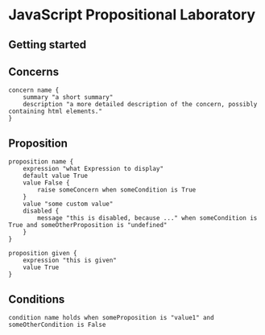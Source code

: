 # JavaScript Propositional Laboratory

## Getting started

## Concerns
```
concern name {
    summary "a short summary"
    description "a more detailed description of the concern, possibly containing html elements."
}
```

## Proposition
```
proposition name {
    expression "what Expression to display"
    default value True
    value False {
        raise someConcern when someCondition is True
    }
    value "some custom value"
    disabled {
        message "this is disabled, because ..." when someCondition is True and someOtherProposition is "undefined"
    }
}

proposition given {
    expression "this is given"
    value True
}
```

## Conditions
```
condition name holds when someProposition is "value1" and someOtherCondition is False
```